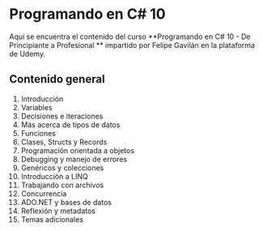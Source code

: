 # Programando en C# 10

Aquí se encuentra el contenido del curso **Programando en C# 10 - De Principiante a Profesional
** impartido por Felipe Gavilán en la plataforma de Udemy.

## Contenido general

1. Introducción
2. Variables
3. Decisiones e iteraciones
4. Más acerca de tipos de datos
5. Funciones
6. Clases, Structs y Records
7. Programación orientada a objetos
8. Debugging y manejo de errores
9. Genéricos y colecciones
10. Introducción a LINQ
11. Trabajando con archivos
12. Concurrencia
13. ADO.NET y bases de datos
14. Reflexión y metadatos
15. Temas adicionales
